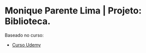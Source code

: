 # Monique Parente Lima | Projeto: Biblioteca.

Baseado no curso: 

- [Curso Udemy](https://nttdatalearn.udemy.com/course/design-de-apis-restful-com-tdd-spring-boot-e-junit-5/learn/lecture/16758904#overview)<br/>
